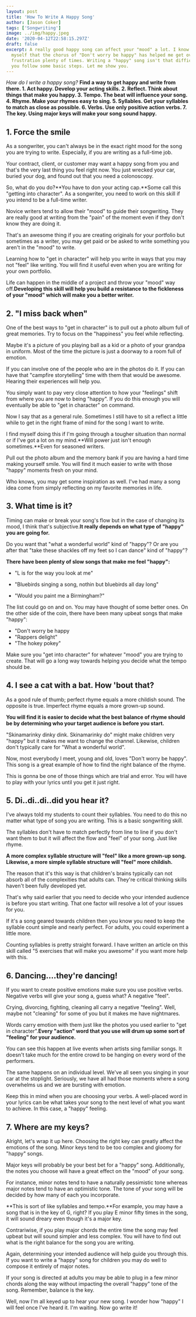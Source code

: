 ```yaml
---
layout: post
title: 'How To Write A Happy Song'
author: [Jason Coker]
tags: ['Songwriting']
image: ../img/happy.jpeg
date: '2020-04-12T22:58:15.297Z'
draft: false
excerpt: A really good happy song can affect your "mood" a lot. I know for
  myself that the chorus of "Don't worry be happy" has helped me get over
  frustration plenty of times. Writing a "happy" song isn't that difficult if
  you follow some basic steps. Let me show you.
---
```

*How do I write a happy song?* **Find a way to get happy and write from there. 1. Act happy. Develop your acting skills. 2. Reflect. Think about things that make you happy. 3. Tempo. The beat will influence your song. 4. Rhyme. Make your rhymes easy to sing. 5. Syllables. Get your syllables to match as close as possible. 6. Verbs. Use only positive action verbs. 7. The key. Using major keys will make your song sound happy.**



## **1. Force the smile**

As a songwriter, you can't always be in the exact right mood for the song you are trying to write. Especially, if you are writing as a full-time job.





Your contract, client, or customer may want a happy song from you and that's the very last thing you feel right now. You just wrecked your car, buried your dog, and found out that you need a colonoscopy.



So, what do you do?**You have to don your acting cap.**Some call this "getting into character". As a songwriter, you need to work on this skill if you intend to be a full-time writer.





Novice writers tend to allow their "mood" to guide their songwriting. They are really good at writing from the "pain" of the moment even if they don't know they are doing it.





That's an awesome thing if you are creating originals for your portfolio but sometimes as a writer, you may get paid or be asked to write something you aren't in the "mood" to write.





Learning how to "get in character" will help you write in ways that you may not "feel" like writing. You will find it useful even when you are writing for your own portfolio.



Life can happen in the middle of a project and throw your "mood" way off.**Developing this skill will help you build a resistance to the fickleness of your "mood" which will make you a better writer.**



## **2. "I miss back when"**

One of the best ways to "get in character" is to pull out a photo album full of great memories. Try to focus on the "happiness" you feel while reflecting.



Maybe it's a picture of you playing ball as a kid or a photo of your grandpa in uniform. Most of the time the picture is just a doorway to a room full of emotion.



If you can involve one of the people who are in the photos do it. If you can have that "campfire storytelling" time with them that would be awesome. Hearing their experiences will help you.





You simply want to pay very close attention to how your "feelings" shift from where you are now to being "happy". If you do this enough you will eventually be able to "get in character" on command.



Now I say that as a general rule. Sometimes I still have to sit a reflect a little while to get in the right frame of mind for the song I want to write.



I find myself doing this if I'm going through a tougher situation than normal or if I've got a lot on my mind.**Will power just isn't enough sometimes.**Even for seasoned writers.



Pull out the photo album and the memory bank if you are having a hard time making yourself smile. You will find it much easier to write with those "happy" moments fresh on your mind.



Who knows, you may get some inspiration as well. I've had many a song idea come from simply reflecting on my favorite memories in life.



## **3. What time is it?**

Timing can make or break your song's flow but in the case of changing its mood, I think that's subjective.**It really depends on what type of "happy" you are going for.**



Do you want that "what a wonderful world" kind of "happy"? Or are you after that "take these shackles off my feet so I can dance" kind of "happy"?



**There have been plenty of slow songs that make me feel "happy":**

* "L is for the way you look at me"
* "Bluebirds singing a song, nothin but bluebirds all day long"



* "Would you paint me a Birmingham?"



The list could go on and on. You may have thought of some better ones. On the other side of the coin, there have been many upbeat songs that make "happy":



* "Don't worry be happy
* "Rappers delight"
* "The hokey pokey"



Make sure you "get into character" for whatever "mood" you are trying to create. That will go a long way towards helping you decide what the tempo should be.



## **4. I see a cat with a bat. How 'bout that?**

As a good rule of thumb; perfect rhyme equals a more childish sound. The opposite is true. Imperfect rhyme equals a more grown-up sound.





**You will find it is easier to decide what the best balance of rhyme should be by determining who your target audience is before you start.**



"Skinamarinky dinky dink. Skinamarinky do" might make children very "happy" but it makes me want to change the channel. Likewise, children don't typically care for "What a wonderful world".



Now, most everybody I meet, young and old, loves "Don't worry be happy". This song is a great example of how to find the right balance of the rhyme.





This is gonna be one of those things which are trial and error. You will have to play with your lyrics until you get it just right.





## **5. Di..di..di..did you hear it?**

I've always told my students to count their syllables. You need to do this no matter what type of song you are writing. This is a basic songwriting skill.



The syllables don't have to match perfectly from line to line if you don't want them to but it will affect the flow and "feel" of your song. Just like rhyme.





**A more complex syllable structure will "feel" like a more grown-up song. Likewise, a more simple syllable structure will "feel" more childish.**





The reason that it's this way is that children's brains typically can not absorb all of the complexities that adults can. They're critical thinking skills haven't been fully developed yet.





That's why said earlier that you need to decide who your intended audience is before you start writing. That one factor will resolve a lot of your issues for you.



If it's a song geared towards children then you know you need to keep the syllable count simple and nearly perfect. For adults, you could experiment a little more.





Counting syllables is pretty straight forward. I have written an article on this skill called "5 exercises that will make you awesome" if you want more help with this.



## **6. Dancing....they're dancing!**

If you want to create positive emotions make sure you use positive verbs. Negative verbs will give your song a, guess what? A negative "feel".





Crying, divorcing, fighting, cleaning all carry a negative "feeling". Well, maybe not "cleaning" for some of you but it makes me have nightmares.



Words carry emotion with them just like the photos you used earlier to "get in character".**Every "action" word that you use will drum up some sort of "feeling" for your audience.**



You can see this happen at live events when artists sing familiar songs. It doesn't take much for the entire crowd to be hanging on every word of the performers.



The same happens on an individual level. We've all seen you singing in your car at the stoplight. Seriously, we have all had those moments where a song overwhelms us and we are bursting with emotion.





Keep this in mind when you are choosing your verbs. A well-placed word in your lyrics can be what takes your song to the next level of what you want to achieve. In this case, a "happy" feeling.





## **7. Where are my keys?**

Alright, let's wrap it up here. Choosing the right key can greatly affect the emotions of the song. Minor keys tend to be too complex and gloomy for "happy" songs.





Major keys will probably be your best bet for a "happy" song. Additionally, the notes you choose will have a great effect on the "mood" of your song.



For instance, minor notes tend to have a naturally pessimistic tone whereas major notes tend to have an optimistic tone. The tone of your song will be decided by how many of each you incorporate.



**This is sort of like syllables and tempo.**For example, you may have a song that is in the key of G, right? If you play E minor fifty times in the song, it will sound dreary even though it's a major key.



Contrariwise, if you play major chords the entire time the song may feel upbeat but will sound simpler and less complex. You will have to find out what is the right balance for the song you are writing.



Again, determining your intended audience will help guide you through this. If you want to write a "happy" song for children you may do well to compose it entirely of major notes. 



If your song is directed at adults you may be able to plug in a few minor chords along the way without impacting the overall "happy" tone of the song. Remember, balance is the key.



Well, now I'm all keyed up to hear your new song. I wonder how "happy" I will feel once I've heard it. I'm waiting. Now go write it!